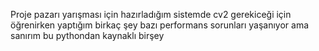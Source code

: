 Proje pazarı yarışması için hazırladığım sistemde cv2 gerekiceği için öğrenirken yaptığım birkaç şey bazı performans sorunları yaşanıyor ama sanırım bu pythondan kaynaklı birşey
